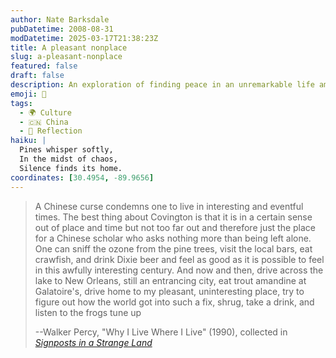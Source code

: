 ```yaml
---
author: Nate Barksdale
pubDatetime: 2008-08-31
modDatetime: 2025-03-17T21:38:23Z
title: A pleasant nonplace
slug: a-pleasant-nonplace
featured: false
draft: false
description: An exploration of finding peace in an unremarkable life amidst turbulent times.
emoji: 🌲
tags:
  - 🌍 Culture
  - 🇨🇳 China
  - 🌅 Reflection
haiku: |
  Pines whisper softly,  
  In the midst of chaos,  
  Silence finds its home.
coordinates: [30.4954, -89.9656]
---
```


> A Chinese curse condemns one to live in interesting and eventful times. The best thing about Covington is that it is in a certain sense out of place and time but not too far out and therefore just the place for a Chinese scholar who asks nothing more than being left alone. One can sniff the ozone from the pine trees, visit the local bars, eat crawfish, and drink Dixie beer and feel as good as it is possible to feel in this awfully interesting century. And now and then, drive across the lake to New Orleans, still an entrancing city, eat trout amandine at Galatoire's, drive home to my pleasant, uninteresting place, try to figure out how the world got into such a fix, shrug, take a drink, and listen to the frogs tune up
>
> --Walker Percy, "Why I Live Where I Live" (1990), collected in _[Signposts in a Strange Land](http://web.archive.org/web/20231120172224/https://www.amazon.com/Signposts-Strange-Land-Walker-Percy/dp/0312254199)_
